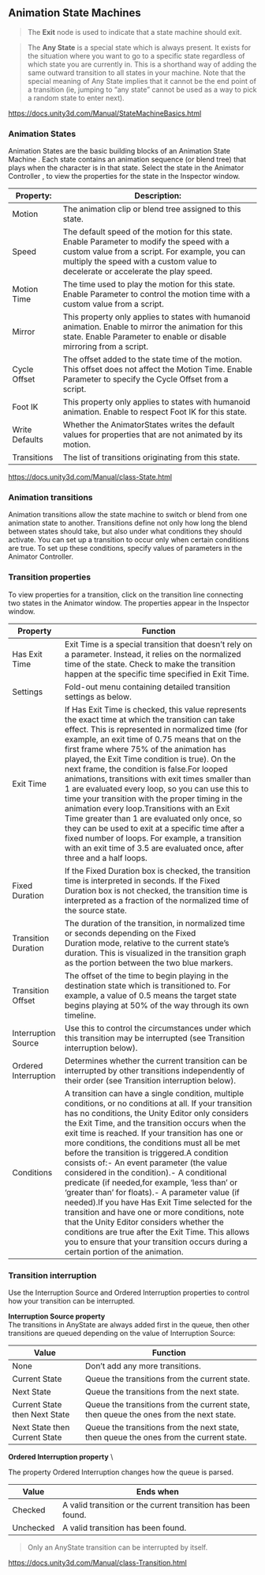 ## Animation State Machines



> The **Exit** node is used to indicate that a state machine should exit.

> The **Any State** is a special state which is always present. It exists for the situation where you want to go to a specific state regardless of which state you are currently in. This is a shorthand way of adding the same outward transition to all states in your machine. Note that the special meaning of Any State implies that it cannot be the end point of a transition (ie, jumping to “any state” cannot be used as a way to pick a random state to enter next).



https://docs.unity3d.com/Manual/StateMachineBasics.html


### Animation States
Animation States are the basic building blocks of an Animation State Machine
. Each state contains an animation sequence (or blend tree) that plays when the character is in that state. Select the state in the Animator Controller
, to view the properties for the state in the Inspector
 window.
 
| Property: | Description: |
| --- | --- |
| Motion | The animation clip or blend tree assigned to this state. |
| Speed | The default speed of the motion for this state. Enable Parameter to modify the speed with a custom value from a script. For example, you can multiply the speed with a custom value to decelerate or accelerate the play speed. |
| Motion Time | The time used to play the motion for this state. Enable Parameter to control the motion time with a custom value from a script. |
| Mirror | This property only applies to states with humanoid animation. Enable to mirror the animation for this state. Enable Parameter to enable or disable mirroring from a script. |
| Cycle Offset | The offset added to the state time of the motion. This offset does not affect the Motion Time. Enable Parameter to specify the Cycle Offset from a script. |
| Foot IK | This property only applies to states with humanoid animation. Enable to respect Foot IK for this state. |
| Write Defaults | Whether the AnimatorStates writes the default values for properties that are not animated by its motion. |
| Transitions | The list of transitions originating from this state. |
 

https://docs.unity3d.com/Manual/class-State.html


### Animation transitions

Animation transitions allow the state machine
 to switch or blend from one animation state to another. Transitions define not only how long the blend between states should take, but also under what conditions they should activate. You can set up a transition to occur only when certain conditions are true. To set up these conditions, specify values of parameters in the Animator Controller.
 
 

### Transition properties
To view properties for a transition, click on the transition line connecting two states in the Animator window. The properties appear in the Inspector window.

| Property | Function |
| --- | --- |
| Has Exit Time | Exit Time is a special transition that doesn’t rely on a parameter. Instead, it relies on the normalized time of the state. Check to make the transition happen at the specific time specified in Exit Time. |
| Settings | Fold-out menu containing detailed transition settings as below. |
| Exit Time | If Has Exit Time is checked, this value represents the exact time at which the transition can take effect. This is represented in normalized time (for example, an exit time of 0.75 means that on the first frame where 75% of the animation has played, the Exit Time condition is true). On the next frame, the condition is false.For looped animations, transitions with exit times smaller than 1 are evaluated every loop, so you can use this to time your transition with the proper timing in the animation every loop.Transitions with an Exit Time greater than 1 are evaluated only once, so they can be used to exit at a specific time after a fixed number of loops. For example, a transition with an exit time of 3.5 are evaluated once, after three and a half loops. |
| Fixed Duration | If the Fixed Duration box is checked, the transition time is interpreted in seconds. If the Fixed Duration box is not checked, the transition time is interpreted as a fraction of the normalized time of the source state. |
| Transition Duration | The duration of the transition, in normalized time or seconds depending on the Fixed Duration mode, relative to the current state’s duration. This is visualized in the transition graph as the portion between the two blue markers. |
| Transition Offset | The offset of the time to begin playing in the destination state which is transitioned to. For example, a value of 0.5 means the target state begins playing at 50% of the way through its own timeline. |
| Interruption Source | Use this to control the circumstances under which this transition may be interrupted (see Transition interruption below). |
| Ordered Interruption | Determines whether the current transition can be interrupted by other transitions independently of their order (see Transition interruption below). |
| Conditions | A transition can have a single condition, multiple conditions, or no conditions at all. If your transition has no conditions, the Unity Editor only considers the Exit Time, and the transition occurs when the exit time is reached. If your transition has one or more conditions, the conditions must all be met before the transition is triggered.A condition consists of:- An event parameter (the value considered in the condition).- A conditional predicate (if needed,for example, ‘less than’ or ‘greater than’ for floats).- A parameter value (if needed).If you have Has Exit Time selected for the transition and have one or more conditions, note that the Unity Editor considers whether the conditions are true after the Exit Time. This allows you to ensure that your transition occurs during a certain portion of the animation. |


### Transition interruption
Use the Interruption Source and Ordered Interruption properties to control how your transition can be interrupted.

**Interruption Source property** \
The transitions in AnyState are always added first in the queue, then other transitions are queued depending on the value of Interruption Source:

| Value | Function |
| --- | --- |
| None | Don’t add any more transitions. |
| Current State | Queue the transitions from the current state. |
| Next State | Queue the transitions from the next state. |
| Current State then Next State | Queue the transitions from the current state, then queue the ones from the next state. |
| Next State then Current State | Queue the transitions from the next state, then queue the ones from the current state. |

**Ordered Interruption property** \

The property Ordered Interruption changes how the queue is parsed.

| Value | Ends when |
| --- | --- |
| Checked | A valid transition or the current transition has been found. |
| Unchecked | A valid transition has been found. |

> Only an AnyState transition can be interrupted by itself.



https://docs.unity3d.com/Manual/class-Transition.html
